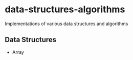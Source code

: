 # data-structures-algorithms

Implementations of various data structures and algorithms

## Data Structures

- Array
